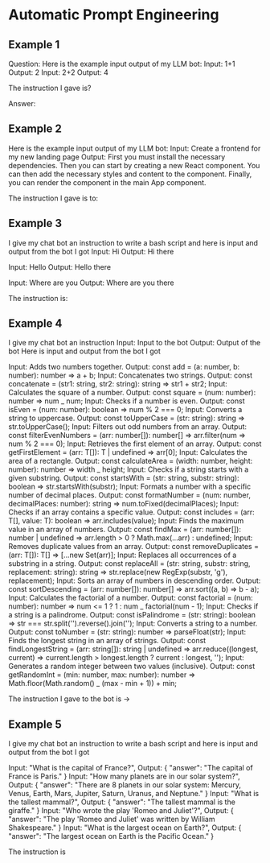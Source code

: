 # Automatic Prompt Engineering

## Example 1

Question: Here is the example input output of my LLM bot:
Input: 1+1
Output: 2
Input: 2+2
Output: 4

The instruction I gave is?

Answer:

## Example 2

Here is the example input output of my LLM bot:
Input: Create a frontend for my new landing page
Output: First you must install the necessary dependencies. Then you can start by creating a new React component. You can then add the necessary styles and content to the component. Finally, you can render the component in the main App component.

The instruction I gave is to:

## Example 3

I give my chat bot an instruction to write a bash script and here is input and output from the bot I got
Input: Hi
Output: Hi there

Input: Hello
Output: Hello there

Input: Where are you
Output: Where are you there

The instruction is:

## Example 4

I give my chat bot an instruction
Input: Input to the bot
Output: Output of the bot
Here is input and output from the bot I got

Input: Adds two numbers together.
Output: const add = (a: number, b: number): number => a + b;
Input: Concatenates two strings.
Output: const concatenate = (str1: string, str2: string): string => str1 + str2;
Input: Calculates the square of a number.
Output: const square = (num: number): number => num _ num;
Input: Checks if a number is even.
Output: const isEven = (num: number): boolean => num % 2 === 0;
Input: Converts a string to uppercase.
Output: const toUpperCase = (str: string): string => str.toUpperCase();
Input: Filters out odd numbers from an array.
Output: const filterEvenNumbers = (arr: number[]): number[] => arr.filter(num => num % 2 === 0);
Input: Retrieves the first element of an array.
Output: const getFirstElement = <T>(arr: T[]): T | undefined => arr[0];
Input: Calculates the area of a rectangle.
Output: const calculateArea = (width: number, height: number): number => width _ height;
Input: Checks if a string starts with a given substring.
Output: const startsWith = (str: string, substr: string): boolean => str.startsWith(substr);
Input: Formats a number with a specific number of decimal places.
Output: const formatNumber = (num: number, decimalPlaces: number): string => num.toFixed(decimalPlaces);
Input: Checks if an array contains a specific value.
Output: const includes = <T>(arr: T[], value: T): boolean => arr.includes(value);
Input: Finds the maximum value in an array of numbers.
Output: const findMax = (arr: number[]): number | undefined => arr.length > 0 ? Math.max(...arr) : undefined;
Input: Removes duplicate values from an array.
Output: const removeDuplicates = <T>(arr: T[]): T[] => [...new Set(arr)];
Input: Replaces all occurrences of a substring in a string.
Output: const replaceAll = (str: string, substr: string, replacement: string): string => str.replace(new RegExp(substr, 'g'), replacement);
Input: Sorts an array of numbers in descending order.
Output: const sortDescending = (arr: number[]): number[] => arr.sort((a, b) => b - a);
Input: Calculates the factorial of a number.
Output: const factorial = (num: number): number => num <= 1 ? 1 : num _ factorial(num - 1);
Input: Checks if a string is a palindrome.
Output: const isPalindrome = (str: string): boolean => str === str.split('').reverse().join('');
Input: Converts a string to a number.
Output: const toNumber = (str: string): number => parseFloat(str);
Input: Finds the longest string in an array of strings.
Output: const findLongestString = (arr: string[]): string | undefined => arr.reduce((longest, current) => current.length > longest.length ? current : longest, '');
Input: Generates a random integer between two values (inclusive).
Output: const getRandomInt = (min: number, max: number): number => Math.floor(Math.random() _ (max - min + 1)) + min;

The instruction I gave to the bot is
->

## Example 5

I give my chat bot an instruction to write a bash script and here is input and output from the bot I got

Input: "What is the capital of France?",
Output: {
"answer": "The capital of France is Paris."
}
Input: "How many planets are in our solar system?",
Output: {
"answer": "There are 8 planets in our solar system: Mercury, Venus, Earth, Mars, Jupiter, Saturn, Uranus, and Neptune."
}
Input: "What is the tallest mammal?",
Output: {
"answer": "The tallest mammal is the giraffe."
}
Input: "Who wrote the play 'Romeo and Juliet'?",
Output: {
"answer": "The play 'Romeo and Juliet' was written by William Shakespeare."
}
Input: "What is the largest ocean on Earth?",
Output: {
"answer": "The largest ocean on Earth is the Pacific Ocean."
}

The instruction is
